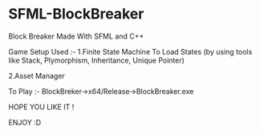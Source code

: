 # SFML-BlockBreaker
Block Breaker Made With SFML and C++

Game Setup Used :-
1.Finite State Machine To Load States (by using tools like Stack, Plymorphism, Inheritance, Unique Pointer)

2.Asset Manager

To Play :-
BlockBreker->x64/Release->BlockBreaker.exe

HOPE YOU LIKE IT !

ENJOY :D
